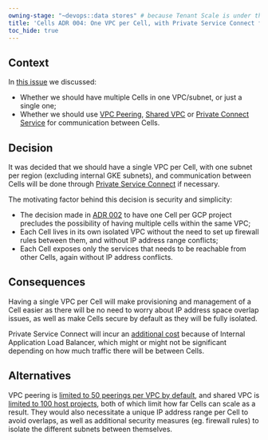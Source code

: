 ```yaml
---
owning-stage: "~devops::data stores" # because Tenant Scale is under this
title: 'Cells ADR 004: One VPC per Cell, with Private Service Connect for internal communication between Cells'
toc_hide: true
---
```


## Context

In [this issue](https://example_company.com/example_company-com/gl-infra/production-engineering/-/issues/25069) we discussed:

- Whether we should have multiple Cells in one VPC/subnet, or just a single one;
- Whether we should use [VPC Peering](https://cloud.google.com/vpc/docs/vpc-peering), [Shared VPC](https://cloud.google.com/vpc/docs/shared-vpc) or [Private Connect Service](https://cloud.google.com/vpc/docs/private-service-connect) for communication between Cells.

## Decision

It was decided that we should have a single VPC per Cell, with one subnet per region (excluding internal GKE subnets), and communication between Cells will be done through [Private Service Connect](https://cloud.google.com/vpc/docs/private-service-connect) if necessary.

The motivating factor behind this decision is security and simplicity:

- The decision made in [ADR 002](002_gcp_project_boundary.md) to have one Cell per GCP project precludes the possibility of having multiple cells within the same VPC;
- Each Cell lives in its own isolated VPC without the need to set up firewall rules between them, and without IP address range conflicts;
- Each Cell exposes only the services that needs to be reachable from other Cells, again without IP address conflicts.

## Consequences

Having a single VPC per Cell will make provisioning and management of a Cell easier as there will be no need to worry about IP address space overlap issues, as well as make Cells secure by default as they will be fully isolated.

Private Service Connect will incur an [additional cost](https://cloud.google.com/vpc/pricing#internal-https-lb) because of Internal Application Load Balancer, which might or might not be significant depending on how much traffic there will be between Cells.

## Alternatives

VPC peering is [limited to 50 peerings per VPC by default](https://cloud.google.com/vpc/docs/quota#vpc-peering), and shared VPC is [limited to 100 host projects](https://cloud.google.com/vpc/docs/quota#shared-vpc), both of which limit how far Cells can scale as a result. They would also necessitate a unique IP address range per Cell to avoid overlaps, as well as additional security measures (eg. firewall rules) to isolate the different subnets between themselves.
